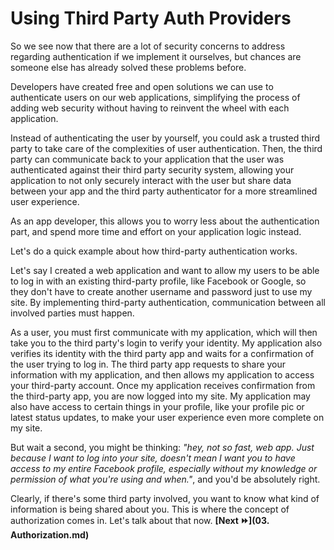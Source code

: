 # Using Third Party Auth Providers

So we see now that there are a lot of security concerns to address regarding authentication if we implement it ourselves, but chances are someone else has already solved these problems before.

Developers have created free and open solutions we can use to authenticate users on our web applications, simplifying the process of adding web security without having to reinvent the wheel with each application.

Instead of authenticating the user by yourself, you could ask a trusted third party to take care of the complexities of user authentication. Then, the third party can communicate back to your application that the user was authenticated against their third party security system, allowing your application to not only securely interact with the user but share data between your app and the third party authenticator for a more streamlined user experience.

As an app developer, this allows you to worry less about the authentication part, and spend more time and effort on your application logic instead.

Let's do a quick example about how third-party authentication works.

Let's say I created a web application and want to allow my users to be able to log in with an existing third-party profile, like Facebook or Google, so they don't have to create another username and password just to use my site. By implementing third-party authentication, communication between all involved parties must happen.

As a user, you must first communicate with my application, which will then take you to the third party's login to verify your identity. My application also verifies its identity with the third party app and waits for a confirmation of the user trying to log in. The third party app requests to share your information with my application, and then allows my application to access your third-party account. Once my application receives confirmation from the third-party app, you are now logged into my site. My application may also have access to certain things in your profile, like your profile pic or latest status updates, to make your user experience even more complete on my site.

But wait a second, you might be thinking: *"hey, not so fast, web app. Just because I want to log into your site, doesn't mean I want you to have access to my entire Facebook profile, especially without my knowledge or permission of what you're using and when."*, and you'd be absolutely right.

Clearly, if there's some third party involved, you want to know what kind of information is being shared about you. This is where the concept of authorization comes in. Let's talk about that now. **[Next :fast_forward:](03. Authorization.md)**
